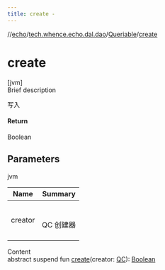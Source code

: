 ```yaml
---
title: create -
---
```

//[echo](../../index.md)/[tech.whence.echo.dal.dao](../index.md)/[Queriable](index.md)/[create](create.md)



# create  
[jvm]  
Brief description  


写入



#### Return  


Boolean



## Parameters  
  
jvm  
  
|  Name|  Summary| 
|---|---|
| creator| <br><br>QC 创建器<br><br>
  
  
Content  
abstract suspend fun [create](create.md)(creator: [QC](index.md)): [Boolean](https://kotlinlang.org/api/latest/jvm/stdlib/kotlin/-boolean/index.html)  



